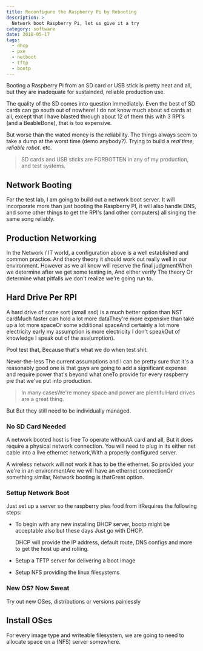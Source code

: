 ```yaml
---
title: Reconfigure the Raspberry Pi by Rebooting
description: >
  Network boot Raspberry Pi, let us give it a try
category: software
date: 2018-05-17
tags:
  - dhcp
  - pxe
  - netboot
  - tftp
  - bootp
---
```


Booting a Raspberry Pi from an SD card or USB stick is pretty neat and
all, but they are inadequate for sustainded, reliable production use.

The quality of the SD comes into question immediately.  Even the best
of SD cards can go south out of nowhere!  I do not know much about sd
cards at all, except that I have blasted through about 12 of them this
with 3 RPI's (and a BeableBone), that is too expensive.

But worse than the wated money is the reliability.  The things always
seem to take a dump at the worst time (demo anybody?).  Trying to
build a _real time, reliable robot_.  etc.  

> SD cards and USB sticks are FORBOTTEN in any of my production, and
> test systems.

## Network Booting

For the test lab, I am going to build out a network boot server.  It
will incorporate more than just booting the Raspberry PI, it will also
handle DNS, and some other things to get the RPI's (and other
computers) all singing the same song reliably.

## Production Networking

In the Network / IT world, a configuration above is a well established
and common practice.  And theory theory it should work out really well
in our environment.  However as we all know will reserve the final
judgmentWhen we determine after we get some testing in, And either
verify The theory Or determine what pitfalls we don't realize we're
going run to.

## Hard Drive Per RPI

A hard drive of some sort (small ssd) is a much better option than NST
cardMuch faster can hold a lot more dataThey're more expensive than
take up a lot more spaceOr some additional spaceAnd certainly a lot
more electricity early my assumption is more electricity I don't
speakOut of knowledge I speak out of the ass(umption).

Pool test that, Because that's what we do when test shit.

Never-the-less The current assumptions and I can be pretty sure that
it's a reasonably good one is that guys are going to add a significant
expense and require power that's beyond what oneTo provide for every
raspberry pie that we've put into production.

> In many casesWe're money space and power are plentifulHard drives
> are a great thing.

But But they still need to be individually managed.

### No SD Card Needed 

A network booted host is free To operate withoutA card and all, But it
does require a physical network connection. You will need to plug in
its either net cable into a live ethernet network,With a properly
configured server.

A wireless network will not work it has to be the ethernet.  So
provided your we're in an environmentAre we will have an ethernet
connectionOr something similar, Network booting is thatGreat option. 

### Settup Network Boot

Just set up a server so the raspberry pies food from itRequires the
following steps:

- To begin with any new installing DHCP server, bootp might be
  acceptable also but these days Just go with DHCP.  
  
  DHCP will provide the IP address, default route, DNS configs and
  more to get the host up and rolling.

- Setup a TFTP server for delivering a boot image

- Setup NFS providing the linux filesystems

### New OS?  Now Sweat

Try out new OSes, distributions or versions painlessly

## Install OSes

For every image type and writeable filesystem, we are going to need to
allocate space on a (NFS) server somewhere.



